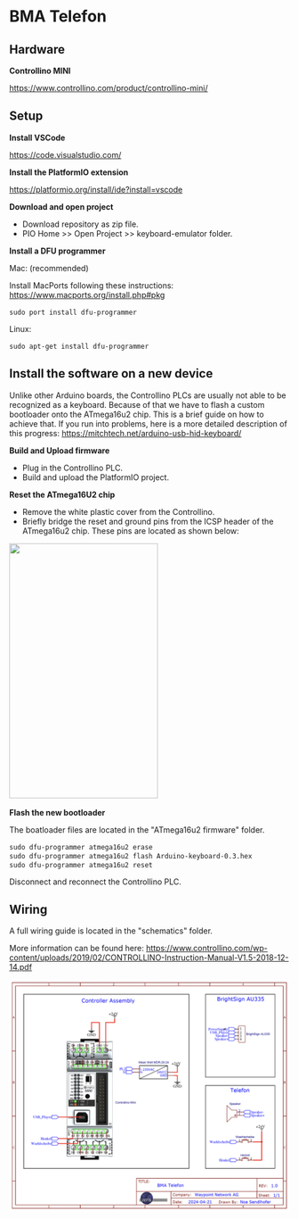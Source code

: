 # BMA Telefon

## Hardware

**Controllino MINI**

https://www.controllino.com/product/controllino-mini/

## Setup

**Install VSCode**

https://code.visualstudio.com/

**Install the PlatformIO extension**

https://platformio.org/install/ide?install=vscode

**Download and open project**

- Download repository as zip file.
- PIO Home >> Open Project >> keyboard-emulator folder.

**Install a DFU programmer**

Mac: (recommended)

Install MacPorts following these instructions: https://www.macports.org/install.php#pkg

```
sudo port install dfu-programmer
```
Linux:
```
sudo apt-get install dfu-programmer
```

## Install the software on a new device

Unlike other Arduino boards, the Controllino PLCs are usually not able to be recognized as a keyboard. Because of that we have to flash a custom bootloader onto the ATmega16u2 chip. This is a brief guide on how to achieve that. If you run into problems, here is a more detailed description of this progress: https://mitchtech.net/arduino-usb-hid-keyboard/

**Build and Upload firmware**
- Plug in the Controllino PLC.
- Build and upload the PlatformIO project.

**Reset the ATmega16U2 chip**
- Remove the white plastic cover from the Controllino.
- Briefly bridge the reset and ground pins from the ICSP header of the ATmega16u2 chip. These pins are located as shown below:

<img src="https://github.com/WaypointNetworkAG/bma-telefon/blob/main/images/ATmega16u2_reset.png" width="267" height="457">

**Flash the new bootloader**

The boatloader files are located in the "ATmega16u2 firmware" folder.

```
sudo dfu-programmer atmega16u2 erase
sudo dfu-programmer atmega16u2 flash Arduino-keyboard-0.3.hex
sudo dfu-programmer atmega16u2 reset
```

Disconnect and reconnect the Controllino PLC.

## Wiring

A full wiring guide is located in the "schematics" folder.

More information can be found here: https://www.controllino.com/wp-content/uploads/2019/02/CONTROLLINO-Instruction-Manual-V1.5-2018-12-14.pdf

<img src="https://github.com/WaypointNetworkAG/bma-telefon/blob/main/images/schematic.png">
